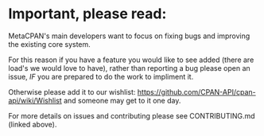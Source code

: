 # Important, please read:

MetaCPAN's main developers want to focus on fixing bugs and improving the existing core system.

For this reason if you have a feature you would like to see added (there are load's we would love to have), rather than reporting a bug please open an issue, _IF_ you are prepared to do the work to impliment it.

Otherwise please add it to our wishlist: https://github.com/CPAN-API/cpan-api/wiki/Wishlist and someone may get to it one day.

For more details on issues and contributing please see CONTRIBUTING.md (linked above).
